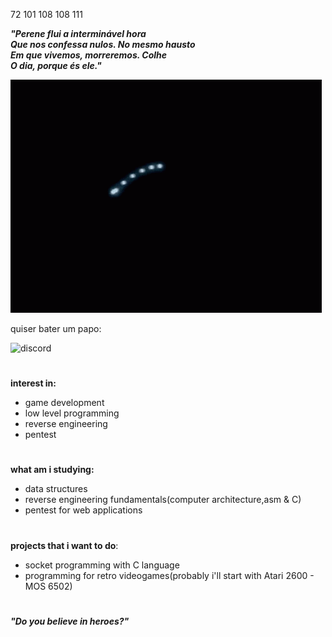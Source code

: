 72 101 108 108 111

***"Perene flui a interminável hora</br>
Que nos confessa nulos. No mesmo hausto</br>
Em que vivemos, morreremos. Colhe</br> 
O dia, porque és ele."***

![ps2-rsod](ps2-red-screen-of-death.gif)

quiser bater um papo: 

![discord](https://img.shields.io/badge/Discord-l0wlevelbrain-purple)


#

**interest in:**
- game development
- low level programming
- reverse engineering
- pentest

#

**what am i studying:**
- data structures
- reverse engineering fundamentals(computer architecture,asm & C)
- pentest for web applications
  
#

**projects that i want to do**:
- socket programming with C language
- programming for retro videogames(probably i'll start with Atari 2600 - MOS 6502)

#
***"Do you believe in heroes?"***






